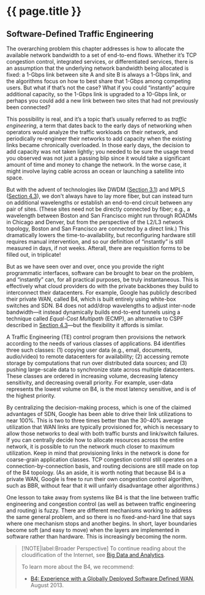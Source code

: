 # {{ page.title }}

## Software-Defined Traffic Engineering

The overarching problem this chapter addresses is how to allocate the
available network bandwidth to a set of end-to-end flows. Whether it’s
TCP congestion control, integrated services, or differentiated
services, there is an assumption that the underlying network bandwidth
being allocated is fixed: a 1-Gbps link between site A and site B is
always a 1-Gbps link, and the algorithms focus on how to best share
that 1-Gbps among competing users. But what if that’s not the case?
What if you could “instantly” acquire additional capacity, so the
1-Gbps link is upgraded to a 10-Gbps link, or perhaps you could add a
new link between two sites that had not previously been connected?

This possibility is real, and it’s a topic that’s usually referred to
as *traffic engineering*, a term that dates back to the early days of
networking when operators would analyze the traffic workloads on their
network, and periodically re-engineer their networks to add capacity
when the existing links became chronically overloaded. In those early
days, the decision to add capacity was not taken lightly; you needed
to be sure the usage trend you observed was not just a passing blip
since it would take a significant amount of time and money to change
the network. In the worse case, it might involve laying cable across
an ocean or launching a satellite into space.

But with the advent of technologies like DWDM
([Section 3.1](../internetworking/switching.md)) and MPLS
([Section 4.3](../scaling/mpls.md)), we don't always have to lay more
fiber, but can instead turn on additional wavelengths or establish an
end-to-end circuit between any pair of sites. (These sites need not be
directly connected by fiber; e.g., a wavelength between Boston and San
Francisco might run through ROADMs in Chicago and Denver, but from the
perspective of the L2/L3 network topology, Boston and San Francisco
are connected by a direct link.) This dramatically lowers the
time-to-availability, but reconfiguring hardware still requires manual
intervention, and so our definition of “instantly” is still measured in
days, if not weeks. Afterall, there are requisition forms to be filled
out, in triplicate!

But as we have seen over and over, once you provide the right
programmatic interfaces, software can be brought to bear on the
problem, and “instantly” can, for all practical purposes, be truly
instantaneous. This is effectively what cloud providers do with the
private backbones they build to interconnect their datacenters. For
example, Google has publicly described their private WAN, called B4,
which is built entirely using white-box switches and SDN. B4 does not
add/drop wavelengths to adjust inter-node bandwidth—it instead
dynamically builds end-to-end tunnels using a technique called
*Equal-Cost Multipath* (ECMP), an alternative to CSPF described in
[Section 4.3](../scaling/mpls.md)—but the flexibility it affords is
similar.

A Traffic Engineering (TE) control program then provisions the network
according to the needs of various classes of applications. B4
identifies three such classes: (1) copying user data (e.g., email,
documents, audio/video) to remote datacenters for availability; (2)
accessing remote storage by computations that run over distributed
data sources; and (3) pushing large-scale data to synchronize state
across multiple datacenters. These classes are ordered in increasing
volume, decreasing latency sensitivity, and decreasing overall
priority. For example, user-data represents the lowest volume on B4,
is the most latency sensitive, and is of the highest priority.

By centralizing the decision-making process, which is one of the
claimed advantages of SDN, Google has been able to drive their link
utilizations to near 100%. This is two to three times better than the
30-40% average utilization that WAN links are typically provisioned
for, which is necessary to allow those networks to deal with both
traffic bursts and link/switch failures. If you can centrally decide
how to allocate resources across the entire network, it is possible to
run the network much closer to maximum utilization. Keep in mind that
provisioning links in the network is done for coarse-grain application
classes. TCP congestion control still operates on a
connection-by-connection basis, and routing decisions are still made
on top of the B4 topology. (As an aside, it is worth noting that
because B4 is a private WAN, Google is free to run their own
congestion control algorithm, such as BBR, without fear that it will
unfairly disadvantage other algorithms.)

One lesson to take away from systems like B4 is that the line between
traffic engineering and congestion control (as well as between traffic
engineering and routing) is fuzzy. There are different mechanisms
working to address the same general problem, and so there is no
fixed-and-hard line that says where one mechanism stops and another
begins. In short, layer boundaries become soft (and easy to move) when
the layers are implemented in software rather than hardware. This is
increasingly becoming the norm.

> [!NOTE|label:Broader Perspective]
> To continue reading about the cloudification of the Internet, see
> [Big Data and Analytics](../data/trend.md).
>
> To learn more about the B4, we recommend:
> * [B4: Experience with a Globally Deployed Software Defined WAN](https://cseweb.ucsd.edu/~vahdat/papers/b4-sigcomm13.pdf), August 2013.
